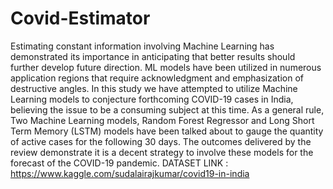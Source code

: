 # Covid-Estimator
Estimating constant information involving Machine Learning has demonstrated its importance in anticipating that better results should further develop future direction. ML models have been utilized in numerous application regions that require acknowledgment and emphasization of destructive angles. In this study we have attempted to utilize Machine Learning models to conjecture forthcoming COVID-19 cases in India, believing the issue to be a consuming subject at this time. As a general rule, Two Machine Learning models, Random Forest Regressor and Long Short Term Memory (LSTM) models have been talked about to gauge the quantity of active cases for the following 30 days. The outcomes delivered by the review demonstrate it is a decent strategy to involve these models for the forecast of the COVID-19 pandemic.  DATASET LINK : https://www.kaggle.com/sudalairajkumar/covid19-in-india
